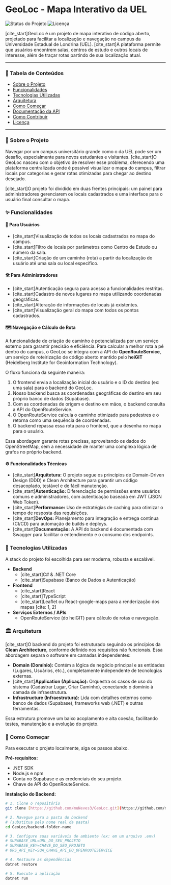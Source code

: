 ﻿# GeoLoc - Mapa Interativo da UEL

![Status do Projeto](https://img.shields.io/badge/status-em_desenvolvimento-yellow)
![Licença](https://img.shields.io/badge/license-MIT-blue.svg)

[cite_start]GeoLoc é um projeto de mapa interativo de código aberto, projetado para facilitar a localização e navegação no campus da Universidade Estadual de Londrina (UEL). [cite_start]A plataforma permite que usuários encontrem salas, centros de estudo e outros locais de interesse, além de traçar rotas partindo de sua localização atual.

---

### 📖 Tabela de Conteúdos
* [Sobre o Projeto](#-sobre-o-projeto)
* [Funcionalidades](#-funcionalidades)
* [Tecnologias Utilizadas](#-tecnologias-utilizadas)
* [Arquitetura](#️-arquitetura)
* [Como Começar](#-como-começar)
* [Documentação da API](#-documentação-da-api)
* [Como Contribuir](#-como-contribuir)
* [Licença](#-licença)

---

### 🎯 Sobre o Projeto
Navegar por um campus universitário grande como o da UEL pode ser um desafio, especialmente para novos estudantes e visitantes. [cite_start]O GeoLoc nasceu com o objetivo de resolver esse problema, oferecendo uma plataforma centralizada onde é possível visualizar o mapa do campus, filtrar locais por categorias e gerar rotas otimizadas para chegar ao destino desejado.

[cite_start]O projeto foi dividido em duas frentes principais: um painel para administradores gerenciarem os locais cadastrados e uma interface para o usuário final consultar o mapa.

### ✨ Funcionalidades

#### 👤 Para Usuários
* [cite_start]Visualização de todos os locais cadastrados no mapa do campus.
* [cite_start]Filtro de locais por parâmetros como Centro de Estudo ou número da sala.
* [cite_start]Criação de um caminho (rota) a partir da localização do usuário até uma sala ou local específico.

#### 🛠️ Para Administradores
* [cite_start]Autenticação segura para acesso a funcionalidades restritas.
* [cite_start]Cadastro de novos lugares no mapa utilizando coordenadas geográficas.
* [cite_start]Alteração de informações de locais já existentes.
* [cite_start]Visualização geral do mapa com todos os pontos cadastrados.

#### 🗺️ Navegação e Cálculo de Rota
A funcionalidade de criação de caminho é potencializada por um serviço externo para garantir precisão e eficiência. Para calcular a melhor rota a pé dentro do campus, o GeoLoc se integra com a API do **OpenRouteService**, um serviço de roteirização de código aberto mantido pelo **heiGIT** (Heidelberg Institute for Geoinformation Technology).

O fluxo funciona da seguinte maneira:
1.  O frontend envia a localização inicial do usuário e o ID do destino (ex: uma sala) para o backend do GeoLoc.
2.  Nosso backend busca as coordenadas geográficas do destino em seu próprio banco de dados (Supabase).
3.  Com as coordenadas de origem e destino em mãos, o backend consulta a API do OpenRouteService.
4.  O OpenRouteService calcula o caminho otimizado para pedestres e o retorna como uma sequência de coordenadas.
5.  O backend repassa essa rota para o frontend, que a desenha no mapa para o usuário.

Essa abordagem garante rotas precisas, aproveitando os dados do OpenStreetMap, sem a necessidade de manter uma complexa lógica de grafos no próprio backend.

#### ⚙️ Funcionalidades Técnicas
* [cite_start]**Arquitetura:** O projeto segue os princípios de Domain-Driven Design (DDD) e Clean Architecture para garantir um código desacoplado, testável e de fácil manutenção.
* [cite_start]**Autenticação:** Diferenciação de permissões entre usuários comuns e administradores, com autenticação baseada em JWT (JSON Web Token).
* [cite_start]**Performance:** Uso de estratégias de caching para otimizar o tempo de resposta das requisições.
* [cite_start]**DevOps:** Planejamento para integração e entrega contínua (CI/CD) para automação de builds e deploys.
* [cite_start]**Documentação:** A API do backend é documentada com Swagger para facilitar o entendimento e o consumo dos endpoints.

### 🚀 Tecnologias Utilizadas
A stack do projeto foi escolhida para ser moderna, robusta e escalável.

* **Backend**
    * [cite_start]C# & .NET Core 
    * [cite_start]Supabase (Banco de Dados e Autenticação) 
* **Frontend**
    * [cite_start]React 
    * [cite_start]TypeScript 
    * [cite_start]Leaflet ou React-google-maps para a renderização dos mapas [cite: 1, 2]
* **Serviços Externos / APIs**
    * OpenRouteService (do heiGIT) para cálculo de rotas e navegação.

### 🏛️ Arquitetura
[cite_start]O backend do projeto foi estruturado seguindo os princípios da **Clean Architecture**, conforme definido nos requisitos não funcionais. Essa abordagem separa o software em camadas independentes:

* **Domain (Domínio):** Contém a lógica de negócio principal e as entidades (Lugares, Usuários, etc.), completamente independente de tecnologias externas.
* [cite_start]**Application (Aplicação):** Orquestra os casos de uso do sistema (Cadastrar Lugar, Criar Caminho), conectando o domínio à camada de infraestrutura.
* **Infrastructure (Infraestrutura):** Lida com detalhes externos como banco de dados (Supabase), frameworks web (.NET) e outras ferramentas.

Essa estrutura promove um baixo acoplamento e alta coesão, facilitando testes, manutenção e a evolução do projeto.

### 🏁 Como Começar
Para executar o projeto localmente, siga os passos abaixo.

**Pré-requisitos:**
* .NET SDK
* Node.js e npm
* Conta no Supabase e as credenciais do seu projeto.
* Chave de API do OpenRouteService.

**Instalação do Backend:**
```bash
# 1. Clone o repositório
git clone [https://github.com/muNeves3/GeoLoc.git](https://github.com/muNeves3/GeoLoc.git)

# 2. Navegue para a pasta do backend
# (substitua pelo nome real da pasta)
cd GeoLoc/backend-folder-name 

# 3. Configure suas variáveis de ambiente (ex: em um arquivo .env)
# SUPABASE_URL=URL_DO_SEU_PROJETO
# SUPABASE_KEY=CHAVE_DO_SEU_PROJETO
# ORS_API_KEY=SUA_CHAVE_API_DO_OPENROUTESERVICE

# 4. Restaure as dependências
dotnet restore

# 5. Execute a aplicação
dotnet run